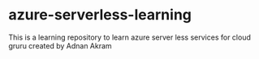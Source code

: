 # azure-serverless-learning
This is a learning repository to learn azure server less services  for cloud gruru
created by Adnan Akram 